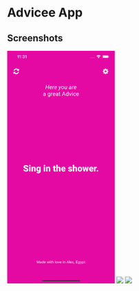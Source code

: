 # Advicee App

## Screenshots

<img src="screenshots/screenshot1.png" width="250"> <img src="screenshots/screenshot2.png.png" width="250">  <img src="screenshots/screenshot3.png.png" width="250">  